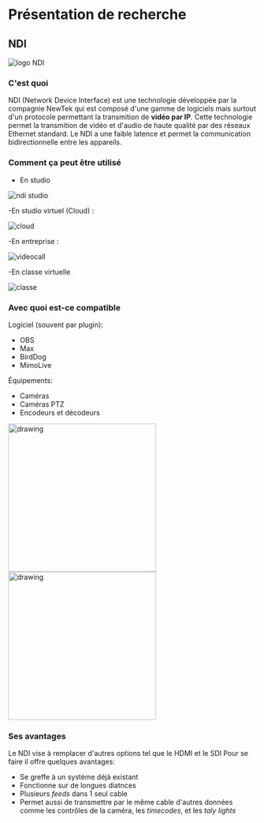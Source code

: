 # Présentation de recherche
## NDI
![logo NDI](https://github.com/RaphBarniques/recherche-projet-multimedia/assets/94623626/c3b6588b-54ce-4310-8296-c9d830a7bfc1)

### C'est quoi
NDI (Network Device Interface) est une technologie développée par la compagnie NewTek qui est composé d'une gamme de logiciels mais surtout d'un protocole permettant la transmition de **vidéo par IP**. Cette technologie permet la transmition de vidéo et d'audio de haute qualité par des réseaux Ethernet standard. Le NDI a une faible latence et permet la communication bidirectionnelle entre les appareils. 

### Comment ça peut être utilisé
- En studio
  
![ndi studio](https://github.com/RaphBarniques/recherche-projet-multimedia/assets/94623626/5086693b-13d9-4cc9-badb-ed089018abef)

-En studio virtuel (Cloud) :

![cloud](https://github.com/RaphBarniques/recherche-projet-multimedia/assets/94623626/ff55d0d5-551e-4d5d-9ba6-22413b12f710)

-En entreprise : 

![videocall](https://github.com/RaphBarniques/recherche-projet-multimedia/assets/94623626/6016e767-1d96-4c92-a65f-004aee90814a)

-En classe virtuelle

![classe](https://github.com/RaphBarniques/recherche-projet-multimedia/assets/94623626/b9756a3b-3c39-498c-8c81-99314da8f3f0)

### Avec quoi est-ce compatible

Logiciel (souvent par plugin):
- OBS
- Max
- BirdDog
- MimoLive

Équipements:
- Caméras
- Caméras PTZ
- Encodeurs et décodeurs

<img src="https://github.com/RaphBarniques/recherche-projet-multimedia/assets/94623626/58d16388-5ebe-4320-bb72-e5b8614172db" alt="drawing" width="300"/>
<img src="https://github.com/RaphBarniques/recherche-projet-multimedia/assets/94623626/eefb867b-3293-410f-8f29-e093e31af5af" alt="drawing" width="300"/>


### Ses avantages
Le NDI vise à remplacer d'autres options tel que le HDMI et le SDI Pour se faire il offre quelques avantages:
- Se greffe à un système déjà existant
- Fonctionne sur de longues diatnces
- Plusieurs *feeds* dans 1 seul cable
- Permet aussi de transmettre par le même cable d'autres données comme les contrôles de la caméra, les *timecodes*, et les *taly lights*


